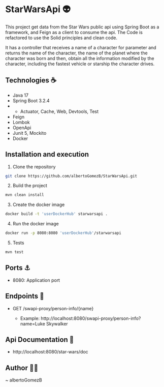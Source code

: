# StarWarsApi 👽

This project get data from the Star Wars public api using Spring Boot as a framework, and Feign as a client to consume the api.
The Code is refactored to use the Solid principles and clean code.

It has a controller that receives a name of a character for parameter and returns the name of the character, the name of the planet where the character was born and then, obtain all the information modified by the character, including the fastest vehicle or starship the character drives.

## Technologies ☕
- Java 17
- Spring Boot 3.2.4
- -  Actuator, Cache, Web, Devtools, Test
- Feign
- Lombok
- OpenApi
- Junit 5, Mockito
- Docker

## Installation and execution

1. Clone the repository

```bash
git clone https://github.com/albertoGomezB/StarWarsApi.git
```

2. Build the project

```bash
mvn clean install
```

3. Create the docker image

```bash
docker build -t 'userDockerHub' starwarsapi .
```

4. Run the docker image

```bash
docker run -p 8080:8080 'userDockerHub'/starwarsapi
```

5. Tests
```bash
mvn test
```

## Ports ⚓

- 8080: Application port

## Endpoints 📡

- GET /swapi-proxy/person-info/{name} 

    - Example: http://localhost:8080/swapi-proxy/person-info?name=Luke Skywalker

## Api Documentation 📖

- http://localhost:8080/star-wars/doc


## Author 🧙‍♂️

~ albertoGomezB 
   









